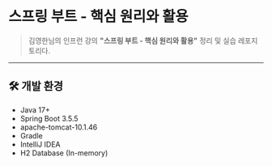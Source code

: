# 스프링 부트 - 핵심 원리와 활용

> 김영한님의 인프런 강의 **"스프링 부트 - 핵심 원리와 활용"** 정리 및 실습 레포지토리다.

---

## 🛠️ 개발 환경

- Java 17+
- Spring Boot 3.5.5
- apache-tomcat-10.1.46
- Gradle
- IntelliJ IDEA
- H2 Database (In-memory)